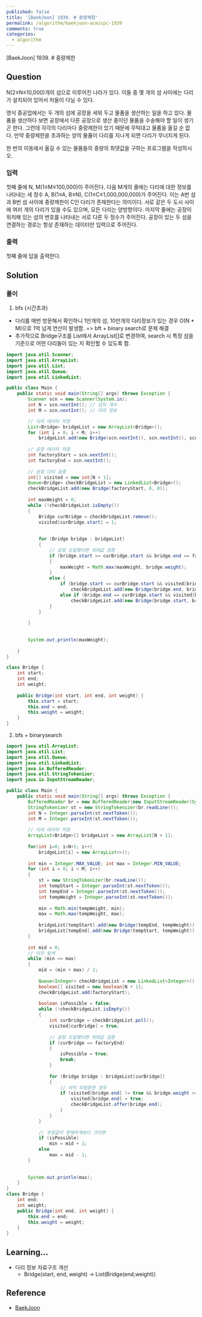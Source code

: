 ```yaml
---
published: false
title: '[BaekJoon] 1939. # 중량제한'
permalink: /algorithm/baekjoon-acmicpc-1939
comments: true
categories:
  - algorithm
---
```

[BaekJoon] 1939. # 중량제한 


## Question

N(2≤N≤10,000)개의 섬으로 이루어진 나라가 있다. 이들 중 몇 개의 섬 사이에는 다리가 설치되어 있어서 차들이 다닐 수 있다.

영식 중공업에서는 두 개의 섬에 공장을 세워 두고 물품을 생산하는 일을 하고 있다. 물품을 생산하다 보면 공장에서 다른 공장으로 생산 중이던 물품을 수송해야 할 일이 생기곤 한다. 그런데 각각의 다리마다 중량제한이 있기 때문에 무턱대고 물품을 옮길 순 없다. 만약 중량제한을 초과하는 양의 물품이 다리를 지나게 되면 다리가 무너지게 된다.

한 번의 이동에서 옮길 수 있는 물품들의 중량의 최댓값을 구하는 프로그램을 작성하시오.


### 입력
첫째 줄에 N, M(1≤M≤100,000)이 주어진다. 다음 M개의 줄에는 다리에 대한 정보를 나타내는 세 정수 A, B(1≤A, B≤N), C(1≤C≤1,000,000,000)가 주어진다. 이는 A번 섬과 B번 섬 사이에 중량제한이 C인 다리가 존재한다는 의미이다. 서로 같은 두 도시 사이에 여러 개의 다리가 있을 수도 있으며, 모든 다리는 양방향이다. 마지막 줄에는 공장이 위치해 있는 섬의 번호를 나타내는 서로 다른 두 정수가 주어진다. 공장이 있는 두 섬을 연결하는 경로는 항상 존재하는 데이터만 입력으로 주어진다.


### 출력
첫째 줄에 답을 출력한다.


## Solution
### 풀이 
1) bfs (시간초과)
- 다리를 매번 방문해서 확인하니 1만개의 섬,  10만개의 다리정보가 있는 경우 O(N * M)으로 1억 넘게 연산이 발생함. 
=> bft + binary search로 문제 해결 
- 추가적으로 Bridge구조를 List<Bridge>에서 ArrayList<Bridge>[]로 변경하여, search 시 특정 섬을 기준으로 어떤 다리들이 있는 지 확인할 수 있도록 함. 
```java
import java.util.Scanner; 
import java.util.ArrayList;
import java.util.List;
import java.util.Queue;
import java.util.LinkedList;

public class Main { 
    public static void main(String[] args) throws Exception { 
        Scanner scn = new Scanner(System.in);
        int N = scn.nextInt(); // 섬의 개수 
        int M = scn.nextInt(); // 다리 정보  

        // 다리 데이터 저장 
        List<Bridge> bridgeList = new ArrayList<Bridge>();
        for (int i = 0; i < M; i++)
            bridgeList.add(new Bridge(scn.nextInt(), scn.nextInt(), scn.nextInt()));
  
        // 공장 데이터 저장       
        int factoryStart = scn.nextInt();
        int factoryEnd = scn.nextInt();
        
        // 공장 다리 검증 
        int[] visited = new int[N + 1];
        Queue<Bridge> checkBridgeList = new LinkedList<Bridge>();
        checkBridgeList.add(new Bridge(factoryStart, 0, 0));
        
        int maxWeight = 0; 
        while (!checkBridgeList.isEmpty())
        {
            Bridge curBridge = checkBridgeList.remove(); 
            visited[curBridge.start] = 1; 
            
            
            for (Bridge bridge : bridgeList)
            {
                // 공장 도달했다면 최대값 검증 
                if (bridge.start == curBridge.start && bridge.end == factoryEnd || bridge.end == curBridge.start && bridge.start == factoryEnd )
                {
                    maxWeight = Math.max(maxWeight, bridge.weight);
                }
                else {
                    if (bridge.start == curBridge.start && visited[bridge.end] != 1) 
                        checkBridgeList.add(new Bridge(bridge.end, bridge.start, Math.min(bridge.weight, curBridge.weight)));
                    else if (bridge.end == curBridge.start && visited[bridge.start] != 1)
                        checkBridgeList.add(new Bridge(bridge.start, bridge.end, Math.min(bridge.weight, curBridge.weight)));
                }
            }
            
        }
        
        
        System.out.println(maxWeight);
        
    } 
}

class Bridge { 
    int start;
    int end;
    int weight; 
    
    public Bridge(int start, int end, int weight) {
        this.start = start;
        this.end = end; 
        this.weight = weight; 
    }
}
```

  
2) bfs + binarysearch
```java
import java.util.ArrayList;
import java.util.List;
import java.util.Queue;
import java.util.LinkedList;
import java.io.BufferedReader;
import java.util.StringTokenizer;
import java.io.InputStreamReader;

public class Main { 
    public static void main(String[] args) throws Exception { 
        BufferedReader br = new BufferedReader(new InputStreamReader(System.in));
        StringTokenizer st = new StringTokenizer(br.readLine());
        int N = Integer.parseInt(st.nextToken());
        int M = Integer.parseInt(st.nextToken());
        
        // 다리 데이터 저장
        ArrayList<Bridge>[] bridgeList = new ArrayList[N + 1];
        
        for(int i=0; i<N+1; i++)
            bridgeList[i] = new ArrayList<>();
        
        int min = Integer.MAX_VALUE; int max = Integer.MIN_VALUE;
        for (int i = 0; i < M; i++)
        {
            st = new StringTokenizer(br.readLine());
            int tempStart = Integer.parseInt(st.nextToken());
            int tempEnd = Integer.parseInt(st.nextToken());
            int tempWeight = Integer.parseInt(st.nextToken());
            
            min = Math.min(tempWeight, min);
            max = Math.max(tempWeight, max);
            
            bridgeList[tempStart].add(new Bridge(tempEnd, tempWeight));
            bridgeList[tempEnd].add(new Bridge(tempStart, tempWeight));
        }
        
        int mid = 0;      
        // 이진 탐색 
        while (min <= max)
        {
            mid = (min + max) / 2;
            
            Queue<Integer> checkBridgeList = new LinkedList<Integer>();
            boolean[] visited = new boolean[N + 1];
            checkBridgeList.add(factoryStart);
            
            boolean isPossible = false;
            while (!checkBridgeList.isEmpty())
            {
                int curBridge = checkBridgeList.poll(); 
                visited[curBridge] = true; 
                
                // 공장 도달했다면 최대값 검증 
                if (curBridge == factoryEnd)
                {
                    isPossible = true; 
                    break;
                }
    
                for (Bridge bridge : bridgeList[curBridge])
                {
                    // 아직 미방문한 경우 
                    if (visited[bridge.end] != true && bridge.weight >= mid) {
                        visited[bridge.end] = true;
                        checkBridgeList.offer(bridge.end);
                    }
                }
            }
            
            // 추정값이 현재무게보다 크다면 
            if (isPossible)
                min = mid + 1;
            else 
                max = mid - 1;
        }
        
        
        System.out.println(max);
    } 
}
class Bridge { 
    int end;
    int weight; 
    public Bridge(int end, int weight) {
        this.end = end; 
        this.weight = weight; 
    }
}
```


## Learning... 
- 다리 정보 자료구조 개선 
  - Bridge(start, end, weight) -> List<start>(Bridge(end,weight))
  


## Reference
- [BaekJoon](https://www.acmicpc.net/problem/1939)
